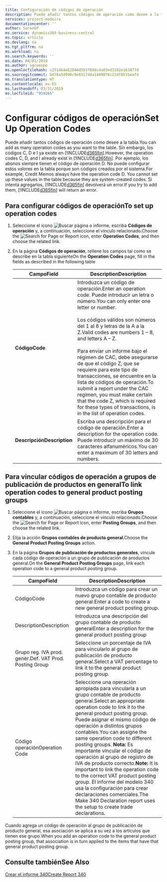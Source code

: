 ```yaml
---
title: Configuración de códigos de operación
description: Puede añadir tantos códigos de operación como desee a la tabla. Sin embargo, los códigos C, D e I ya existe en Business Central.
services: project-madeira
documentationcenter: ''
author: SorenGP
ms.service: dynamics365-business-central
ms.topic: article
ms.devlang: na
ms.tgt_pltfrm: na
ms.workload: na
ms.search.keywords: ''
ms.date: 04/01/2019
ms.author: sgroespe
ms.openlocfilehash: c2514b4a6284dd5b3f8ddc4a03ed3162e163877d
ms.sourcegitcommit: bd78a5d990c9e83174da1409076c22df8b35eafd
ms.translationtype: HT
ms.contentlocale: es-ES
ms.lasthandoff: 03/31/2019
ms.locfileid: "919265"
---
```

# <a name="set-up-operation-codes"></a><span data-ttu-id="518af-104">Configurar códigos de operación</span><span class="sxs-lookup"><span data-stu-id="518af-104">Set Up Operation Codes</span></span>
<span data-ttu-id="518af-105">Puede añadir tantos códigos de operación como desee a la tabla.</span><span class="sxs-lookup"><span data-stu-id="518af-105">You can add as many operation codes as you want to the table.</span></span> <span data-ttu-id="518af-106">Sin embargo, los códigos C, D e I ya existe en [!INCLUDE[d365fin](../../includes/d365fin_md.md)].</span><span class="sxs-lookup"><span data-stu-id="518af-106">However, the operation codes C, D, and I already exist in [!INCLUDE[d365fin](../../includes/d365fin_md.md)].</span></span> <span data-ttu-id="518af-107">Por ejemplo, los abonos siempre tienen el código de operación D. No puede configurar estos valores en la tabla porque son códigos creados por el sistema.</span><span class="sxs-lookup"><span data-stu-id="518af-107">For example, Credit Memos always have the operation code D. You cannot set up these values in the table because they are system-created codes.</span></span> <span data-ttu-id="518af-108">Si intenta agregarlos, [!INCLUDE[d365fin](../../includes/d365fin_md.md)] devolverá un error.</span><span class="sxs-lookup"><span data-stu-id="518af-108">If you try to add them, [!INCLUDE[d365fin](../../includes/d365fin_md.md)] will return an error.</span></span>  

## <a name="to-set-up-operation-codes"></a><span data-ttu-id="518af-109">Para configurar códigos de operación</span><span class="sxs-lookup"><span data-stu-id="518af-109">To set up operation codes</span></span>  

1.  <span data-ttu-id="518af-110">Seleccione el icono ![Buscar página o informe](../../media/ui-search/search_small.png "icono Buscar página o informe"), escriba **Códigos de operación** y, a continuación, seleccione el vínculo relacionado.</span><span class="sxs-lookup"><span data-stu-id="518af-110">Choose the ![Search for Page or Report](../../media/ui-search/search_small.png "Search for Page or Report icon") icon, enter **Operation Codes**, and then choose the related link.</span></span>  
2.  <span data-ttu-id="518af-111">En la página **Códigos de operación**, rellene los campos tal como se describe en la tabla siguiente</span><span class="sxs-lookup"><span data-stu-id="518af-111">On the **Operation Codes** page, fill in the fields as described in the following table</span></span>  

    |<span data-ttu-id="518af-112">Campo</span><span class="sxs-lookup"><span data-stu-id="518af-112">Field</span></span>|<span data-ttu-id="518af-113">Description</span><span class="sxs-lookup"><span data-stu-id="518af-113">Description</span></span>|  
    |---------------------------------|---------------------------------------|  
    |<span data-ttu-id="518af-114">**Código**</span><span class="sxs-lookup"><span data-stu-id="518af-114">**Code**</span></span>|<span data-ttu-id="518af-115">Introduzca un código de operación.</span><span class="sxs-lookup"><span data-stu-id="518af-115">Enter an operation code.</span></span> <span data-ttu-id="518af-116">Puede introducir un letra o número.</span><span class="sxs-lookup"><span data-stu-id="518af-116">You can only enter one letter or number.</span></span><br /><br /> <span data-ttu-id="518af-117">Los códigos válidos son números del 1 al 8 y letras de la A a la Z.</span><span class="sxs-lookup"><span data-stu-id="518af-117">Valid codes are numbers 1 – 8, and letters A – Z.</span></span><br /><br /> <span data-ttu-id="518af-118">Para enviar un informe bajo el régimen de CAC, debe asegurarse de que el código Z, que se requiere para este tipo de transacciones, se encuentre en la lista de códigos de operación.</span><span class="sxs-lookup"><span data-stu-id="518af-118">To submit a report under the CAC regimen, you must make certain that the code Z, which is required for these types of transactions, is in the list of operation codes.</span></span>|  
    |<span data-ttu-id="518af-119">**Descripción**</span><span class="sxs-lookup"><span data-stu-id="518af-119">**Description**</span></span>|<span data-ttu-id="518af-120">Escriba una descripción para el código de operación.</span><span class="sxs-lookup"><span data-stu-id="518af-120">Enter a description for the operation code.</span></span> <span data-ttu-id="518af-121">Puede introducir un máximo de 30 caracteres alfanuméricos.</span><span class="sxs-lookup"><span data-stu-id="518af-121">You can enter a maximum of 30 letters and numbers.</span></span>|  

## <a name="to-link-operation-codes-to-general-product-posting-groups"></a><span data-ttu-id="518af-122">Para vincular códigos de operación a grupos de publicación de productos en general</span><span class="sxs-lookup"><span data-stu-id="518af-122">To link operation codes to general product posting groups</span></span>  

1.  <span data-ttu-id="518af-123">Seleccione el icono ![Buscar página o informe](../../media/ui-search/search_small.png "icono Buscar página o informe"), escriba **Grupos contables** y, a continuación, seleccione el vínculo relacionado.</span><span class="sxs-lookup"><span data-stu-id="518af-123">Choose the ![Search for Page or Report](../../media/ui-search/search_small.png "Search for Page or Report icon") icon, enter **Posting Groups**, and then choose the related link.</span></span>  
2.  <span data-ttu-id="518af-124">Elija la acción **Grupos contables de producto general**.</span><span class="sxs-lookup"><span data-stu-id="518af-124">Choose the **General Product Posting Groups** action.</span></span>  
3.  <span data-ttu-id="518af-125">En la página **Grupos de publicación de productos generales**, vincule cada código de operación a un grupo de publicación de productos general.</span><span class="sxs-lookup"><span data-stu-id="518af-125">On the **General Product Posting Groups** page, link each operation code to a general product posting group.</span></span>  

    |<span data-ttu-id="518af-126">Campo</span><span class="sxs-lookup"><span data-stu-id="518af-126">Field</span></span>|<span data-ttu-id="518af-127">Description</span><span class="sxs-lookup"><span data-stu-id="518af-127">Description</span></span>|  
    |---------------------------------|---------------------------------------|  
    |<span data-ttu-id="518af-128">Código</span><span class="sxs-lookup"><span data-stu-id="518af-128">Code</span></span>|<span data-ttu-id="518af-129">Introduzca un código para crear un nuevo grupo contable de producto general.</span><span class="sxs-lookup"><span data-stu-id="518af-129">Enter a code to create a new general product posting group.</span></span>|  
    |<span data-ttu-id="518af-130">Description</span><span class="sxs-lookup"><span data-stu-id="518af-130">Description</span></span>|<span data-ttu-id="518af-131">Introduzca una descripción del grupo contable de producto general</span><span class="sxs-lookup"><span data-stu-id="518af-131">Enter a description for the general product posting group</span></span>|  
    |<span data-ttu-id="518af-132">Grupo reg. IVA prod. genér.</span><span class="sxs-lookup"><span data-stu-id="518af-132">Def. VAT Prod. Posting Group</span></span>|<span data-ttu-id="518af-133">Seleccione un porcentaje de IVA para vincularlo al grupo de publicación de producto general.</span><span class="sxs-lookup"><span data-stu-id="518af-133">Select a VAT percentage to link it to the general product posting group.</span></span>|  
    |<span data-ttu-id="518af-134">Código operación</span><span class="sxs-lookup"><span data-stu-id="518af-134">Operation Code</span></span>|<span data-ttu-id="518af-135">Seleccione una operación apropiada para vincularla a un grupo contable de producto general.</span><span class="sxs-lookup"><span data-stu-id="518af-135">Select an appropriate operation code to link it to the general product posting group.</span></span> <span data-ttu-id="518af-136">Puede asignar el mismo código de operación a distintos grupos contables.</span><span class="sxs-lookup"><span data-stu-id="518af-136">You can assigne the same operation code to different posting groups.</span></span> <span data-ttu-id="518af-137">**Nota:** Es importante vincular el código de operación al grupo de registro de IVA de producto correcto.</span><span class="sxs-lookup"><span data-stu-id="518af-137">**Note:**  It is important to link the operation code to the correct VAT product posting group.</span></span> <span data-ttu-id="518af-138">El informe del modelo 340 usa la configuración para crear declaraciones comerciales.</span><span class="sxs-lookup"><span data-stu-id="518af-138">The Make 340 Declaration report uses the setup to create trade declarations.</span></span>|  

<span data-ttu-id="518af-139">Cuando agrega un código de operación al grupo de publicación de producto general, esa asociación se aplica a su vez a los artículos que tienen ese grupo.</span><span class="sxs-lookup"><span data-stu-id="518af-139">When you add an operation code to the general product posting group, that association is in turn applied to the items that have that general product posting group.</span></span>  

## <a name="see-also"></a><span data-ttu-id="518af-140">Consulte también</span><span class="sxs-lookup"><span data-stu-id="518af-140">See Also</span></span>  
 [<span data-ttu-id="518af-141">Crear el informe 340</span><span class="sxs-lookup"><span data-stu-id="518af-141">Create Report 340</span></span>](how-to-create-report-340.md)
